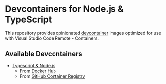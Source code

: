 # Devcontainers for Node.js & TypeScript

This repository provides opinionated [devcontainer](https://containers.dev/) images optimized for use with Visual Studio Code Remote - Containers.

## Available Devcontainers
- [Typescript & Node.js](https://hub.docker.com/r/6thpath/typescript-node)
	- From [Docker Hub](https://hub.docker.com/r/6thpath/typescript-node)
	- From [GitHub Container Registry](https://github.com/6thpath/devcontainer-images/pkgs/container/typescript-node)
